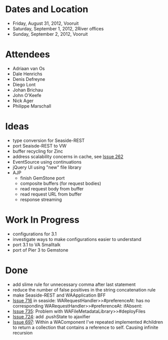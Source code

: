 # Dates and Location #
  * Friday, August 31, 2012, Vooruit
  * Saturday, September 1, 2012, 2River offices
  * Sunday, September 2, 2012, Vooruit

# Attendees #
  * Adriaan van Os
  * Dale Henrichs
  * Denis Defreyne
  * Diego Lont
  * Johan Brichau
  * John O'Keefe
  * Nick Ager
  * Philippe Marschall

# Ideas #
  * type conversion for Seaside-REST
  * port Seaisde-REST to VW
  * buffer recycling for Zinc
  * address scalability concerns in cache, see [Issue 262](https://code.google.com/p/seaside/issues/detail?id=262)
  * EventSource using continuations
  * jQuery UI using "new" file library
  * AJP
    * finish GemStone port
    * composite buffers (for request bodies)
    * read request body from buffer
    * read request URL from buffer
    * response streaming

# Work In Progress #
  * configurations for 3.1
  * investigate ways to make configurations easier to understand
  * port 3.1 to VA Smalltalk
  * port of Pier 3 to Gemstone

# Done #
  * add slime rule for unnecessary comma after last statement
  * reduce the number of false positives in the string concatenation rule
  * make Seaside-REST and WAApplication BFF
  * [Issue 716](https://code.google.com/p/seaside/issues/detail?id=716) in seaside: WARequestHandler>>#preferenceAt: has no corresponding WARequestHandler>>#preferenceAt: ifAbsent:
  * [Issue 735](https://code.google.com/p/seaside/issues/detail?id=735):	Problem with WAFileMetadataLibrary>>#deployFiles
  * [Issue 724](https://code.google.com/p/seaside/issues/detail?id=724):	add .pushState to ajaxifier
  * [Issue 697](https://code.google.com/p/seaside/issues/detail?id=697):    Within a WAComponent I've repeated implemented #children to return a collection that contains a reference to self. Causing infinite recursion
